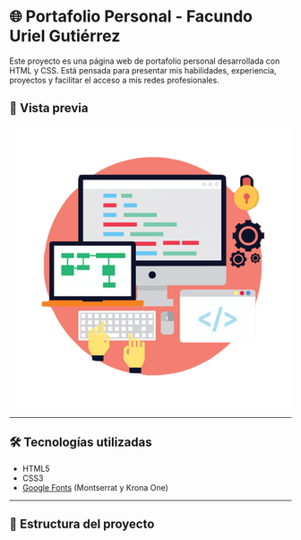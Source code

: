 # 🌐 Portafolio Personal - Facundo Uriel Gutiérrez

Este proyecto es una página web de portafolio personal desarrollada con HTML y CSS. Está pensada para presentar mis habilidades, experiencia, proyectos y facilitar el acceso a mis redes profesionales.

## 🚀 Vista previa

![Vista previa del portafolio](./assets/img_prog.png)

---

## 🛠️ Tecnologías utilizadas

- HTML5
- CSS3
- [Google Fonts](https://fonts.google.com/) (Montserrat y Krona One)

---

## 📁 Estructura del proyecto


